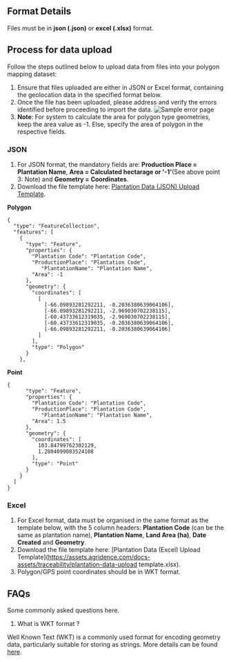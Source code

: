 ## Format Details

Files must be in **json (.json)** or **excel (.xlsx)** format.

## Process for data upload

Follow the steps outlined below to upload data from files into your polygon mapping dataset:

1. Ensure that files uploaded are either in JSON or Excel format, containing the geolocation data in the specified format below.
2. Once the file has been uploaded, please address and verify the errors identified before proceeding to import the data.
![Sample error page](https://assets.agridence.com/docs-assets/traceability/post-file-upload-errors-checks.png)
3. **Note**: For system to calculate the area for polygon type geometries, keep the area value as -1. Else, specify the area of polygon in the respective fields.

### JSON

1. For JSON format, the mandatory fields are: **Production Place = Plantation Name**, **Area = Calculated hectarage or '-1'**(See above point 3: Note) and **Geometry = Coordinates**. 
2. Download the file template here: [Plantation Data (JSON) Upload Template](https://assets.agridence.com/docs-assets/traceability/sample-geojson.json).

**Polygon**
```
{
  "type": "FeatureCollection",
  "features": [
    {
      "type": "Feature",
      "properties": {
        "Plantation Code": "Plantation Code",
        "ProductionPlace": "Plantation Code",
           "PlantationName": "Plantation Name",
        "Area": -1
      },
      "geometry": {
        "coordinates": [
          [
            [-66.09893281292211, -0.2036380639064106],
            [-66.09893281292211, -2.969030702238115],
            [-60.43733612319035, -2.969030702238115],
            [-60.43733612319035, -0.2036380639064106],
            [-66.09893281292211, -0.2036380639064106]
          ]
        ],
        "type": "Polygon"
      }
    },
```
**Point**
```
{
      "type": "Feature",
      "properties": {
        "Plantation Code": "Plantation Code",
        "ProductionPlace": "Plantation Code",
           "PlantationName": "Plantation Name",
        "Area": 1.5
      },
      "geometry": {
        "coordinates": [
          103.84799762302129,
          1.2804099083524108
        ],
        "type": "Point"
      }
    }
  ]
}
```
### Excel
1. For Excel format, data must be organised in the same format as the template below, with the 5 column headers: **Plantation Code** (can be the same as plantation name), **Plantation Name**, **Land Area (ha)**, **Date Created** and **Geometry**.
2. Download the file template here: [Plantation Data (Excel) Upload Template](https://assets.agridence.com/docs-assets/traceability/plantation-data-upload template.xlsx).
3. Polygon/GPS point coordinates should be in WKT format.



## FAQs

Some commonly asked questions here.

1. What is WKT format ?

Well Known Text (WKT) is a commonly used format for encoding geometry data, particularly suitable for storing as strings.
More details can be found [here](https://libgeos.org/specifications/wkt/).
